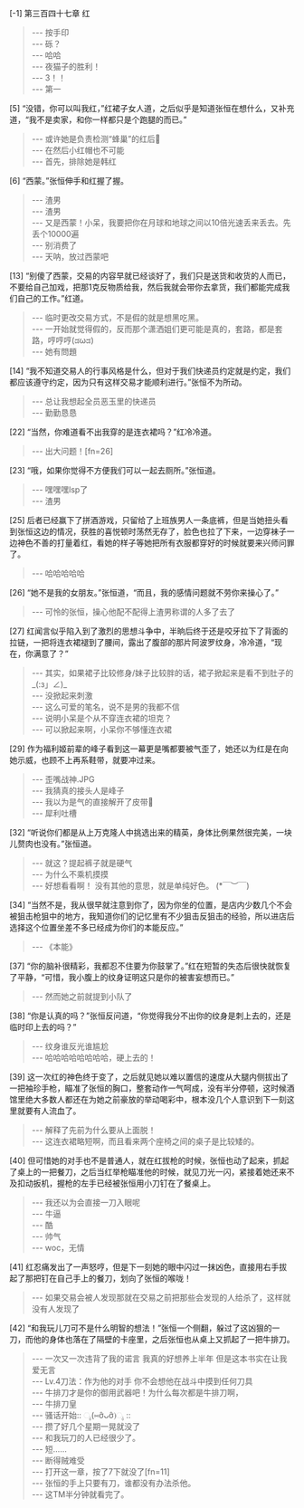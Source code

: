 
[-1] 第三百四十七章 红
>--- 按手印<br>
>--- 砾？<br>
>--- 哈哈<br>
>--- 夜猫子的胜利！<br>
>--- 3！！<br>
>--- 第一<br>

[5] “没错，你可以叫我红，”红裙子女人道，之后似乎是知道张恒在想什么，又补充道，“我不是卖家，和你一样都只是个跑腿的而已。”
>--- 或许她是负责检测“蜂巢”的红后🤔<br>
>--- 在然后小红帽也不可能<br>
>--- 首先，排除她是韩红<br>

[6] “西蒙。”张恒伸手和红握了握。
>--- 渣男<br>
>--- 渣男<br>
>--- 又是西蒙！小呆，我要把你在月球和地球之间以10倍光速丢来丢去。先丢个10000遍<br>
>--- 别消费了<br>
>--- 天呐，放过西蒙吧<br>

[13] “别傻了西蒙，交易的内容早就已经谈好了，我们只是送货和收货的人而已，不要给自己加戏，把那1克反物质给我，然后我就会带你去拿货，我们都能完成我们自己的工作。”红道。
>--- 临时更改交易方式，不是假的就是想黑吃黑。<br>
>--- 一开始就觉得假的，反而那个潇洒姐们更可能是真的，套路，都是套路，哼哼哼(ಡωಡ)<br>
>--- 她有問題<br>

[14] “我不知道交易人的行事风格是什么，但对于我们快递员约定就是约定，我们都应该遵守约定，因为只有这样交易才能顺利进行。”张恒不为所动。
>--- 总让我想起全员恶玉里的快递员<br>
>--- 勤勤恳恳<br>

[22] “当然，你难道看不出我穿的是连衣裙吗？”红冷冷道。
>--- 出大问题！[fn=26]<br>

[23] “哦，如果你觉得不方便我们可以一起去厕所。”张恒道。
>--- 嘿嘿嘿lsp了<br>
>--- 渣男<br>

[25] 后者已经赢下了拼酒游戏，只留给了上班族男人一条底裤，但是当她扭头看到张恒这边的情况，获胜的喜悦顿时荡然无存了，脸色也拉了下来，一边穿袜子一边神色不善的打量着红，看她的样子等她把所有衣服都穿好的时候就要来兴师问罪了。
>--- 哈哈哈哈哈<br>

[26] “她不是我的女朋友。”张恒道，“而且，我的感情问题就不劳你来操心了。”
>--- 可怜的张恒，操心他配不配得上渣男称谓的人多了去了<br>

[27] 红闻言似乎陷入到了激烈的思想斗争中，半晌后终于还是咬牙拉下了背面的拉链，一把将连衣裙褪到了腰间，露出了腹部的那片阿波罗纹身，冷冷道，“现在，你满意了？”
>--- 其实，如果裙子比较修身/妹子比较胖的话，裙子掀起来是看不到肚子的_(:з」∠)_<br>
>--- 没掀起来刺激<br>
>--- 这么可爱的笔名，说不是男的我都不信<br>
>--- 说明小呆是个从不穿连衣裙的坦克？<br>
>--- 可以掀起来啊，小呆你不够懂连衣裙<br>

[29] 作为福利姬前辈的峰子看到这一幕更是嘴都要被气歪了，她还以为红是在向她示威，也顾不上再系鞋带，就要冲过来。
>--- 歪嘴战神.JPG<br>
>--- 我猜真的接头人是峰子<br>
>--- 我以为是气的直接解开了皮带🧐<br>
>--- 犀利吐槽<br>

[32] “听说你们都是从上万克隆人中挑选出来的精英，身体比例果然很完美，一块儿赘肉也没有。”张恒道。
>--- 就这？提起裤子就是硬气<br>
>--- 为什么不乘机摸摸<br>
>--- 好想看看啊！
没有其他的意思，就是单纯好色。
(*￣︶￣)<br>

[34] “当然不是，我从很早就注意到你了，因为你坐的位置，是店内少数几个不会被狙击枪狙中的地方，我知道你们的记忆里有不少狙击反狙击的经验，所以进店后选择这个位置坐差不多已经成为你们的本能反应。”
>--- 《本能》<br>

[37] “你的脑补很精彩，我都忍不住要为你鼓掌了。”红在短暂的失态后很快就恢复了平静，“可惜，我小腹上的纹身证明这只是你的被害妄想而已。”
>--- 然而她之前就提到小队了<br>

[38] “你是认真的吗？”张恒反问道，“你觉得我分不出你的纹身是刺上去的，还是临时印上去的吗？”
>--- 纹身谁反光谁尴尬<br>
>--- 哈哈哈哈哈哈哈哈，硬上去的！<br>

[39] 这一次红的神色终于变了，之后就见她以难以置信的速度从大腿内侧拔出了一把袖珍手枪，瞄准了张恒的胸口，整套动作一气呵成，没有半分停顿，这时候酒馆里绝大多数人都还在为她之前豪放的举动喝彩中，根本没几个人意识到下一刻这里就要有人流血了。
>--- 解释了先前为什么要从上面脱！<br>
>--- 这连衣裙略短啊，而且看来两个座椅之间的桌子是比较矮的。<br>

[40] 但可惜她的对手也不是普通人，就在红拔枪的时候，张恒也动了起来，抓起了桌上的一把餐刀，之后当红举枪瞄准他的时候，就见刀光一闪，紧接着她还来不及扣动扳机，握枪的左手已经被张恒用小刀钉在了餐桌上。
>--- 我还以为会直接一刀入眼呢<br>
>--- 牛逼<br>
>--- 酷<br>
>--- 帅气<br>
>--- woc，无情<br>

[41] 红忍痛发出了一声怒哼，但是下一刻她的眼中闪过一抹凶色，直接用右手拔起了那把钉在自己手上的餐刀，划向了张恒的喉咙！
>--- 如果交易会被人发现那就在交易之前把那些会发现的人给杀了，这样就没有人发现了<br>

[42] “和我玩儿刀可不是什么明智的想法！”张恒一个侧翻，躲过了这凶狠的一刀，而他的身体也落在了隔壁的卡座里，之后张恒也从桌上又抓起了一把牛排刀。
>--- 一次又一次违背了我的诺言
我真的好想养上半年
但是这本书实在让我爱无言<br>
>--- Lv.4刀法：作为他的对手 你不会想他在战斗中摸到任何刀具<br>
>--- 牛排刀才是你的御用武器吧！为什么每次都是牛排刀啊，<br>
>--- 牛排刀皇<br>
>--- 骚话开始:: ೖ(⑅σ̑ᴗσ̑)ೖ ::<br>
>--- 攒了好几个星期一晃就没了<br>
>--- 和我玩刀的人已经很少了。<br>
>--- 短……<br>
>--- 断得贼难受<br>
>--- 打开这一章，按了7下就没了[fn=11]<br>
>--- 张恒的手上只要有刀，谁都没有办法杀他。<br>
>--- 这TM半分钟就看完了。<br>
